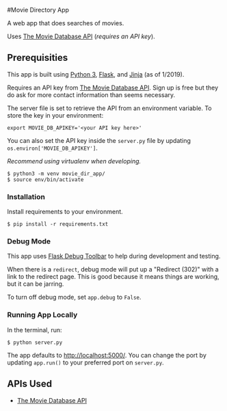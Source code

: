 #Movie Directory App

A web app that does searches of movies.

Uses [The Movie Database API](https://developers.themoviedb.org/3/getting-started) (*requires an API key*).

## Prerequisities

This app is built using [Python 3](https://www.python.org/), [Flask](http://flask.pocoo.org/), and [Jinja](http://jinja.pocoo.org/) (as of 1/2019).

Requires an API key from [The Movie Database API](https://developers.themoviedb.org/3/getting-started). Sign up is free but they do ask for more contact information than seems necessary.

The server file is set to retrieve the API from an environment variable. To store the key in your environment:

```
export MOVIE_DB_APIKEY='<your API key here>'
```

You can also set the API key inside the ```server.py``` file by updating ```os.environ['MOVIE_DB_APIKEY']```.


*Recommend using virtualenv when developing.*

```
$ python3 -m venv movie_dir_app/
$ source env/bin/activate
```

### Installation

Install requirements to your environment.

```
$ pip install -r requirements.txt
```

### Debug Mode

This app uses [Flask Debug Toolbar](https://flask-debugtoolbar.readthedocs.io/en/latest/) to help during development and testing. 

When there is a ```redirect```, debug mode will put up a "Redirect (302)" with a link to the redirect page. This is good because it means things are working, but it can be jarring.

To turn off debug mode, set ```app.debug``` to ```False```.

### Running App Locally

In the terminal, run:
```
$ python server.py
```

The app defaults to [http://localhost:5000/](http://localhost:5000/). You can change the port by updating ```app.run()``` to your preferred port on ```server.py```.


## APIs Used

* [The Movie Database API](https://developers.themoviedb.org/3/getting-started)
